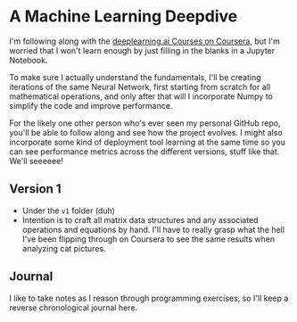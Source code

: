 # A Machine Learning Deepdive

I'm following along with the [deeplearning.ai Courses on Coursera](https://www.coursera.org/learn/neural-networks-deep-learning/home/info), but I'm worried that I won't learn enough by just filling in the blanks in a Jupyter Notebook.

To make sure I actually understand the fundamentals, I'll be creating iterations of the same Neural Network, first starting from scratch for all mathematical operations, and only after that will I incorporate Numpy to simplify the code and improve performance.

For the likely one other person who's ever seen my personal GitHub repo, you'll be able to follow along and see how the project evolves. I might also incorporate some kind of deployment tool learning at the same time so you can see performance metrics across the different versions, stuff like that. We'll seeeeee!


## Version 1
- Under the `v1` folder (duh)
- Intention is to craft all matrix data structures and any associated operations and equations by hand. I'll have to really grasp what the hell I've been flipping through on Coursera to see the same results when analyzing cat pictures.

## Journal

I like to take notes as I reason through programming exercises, so I'll keep a reverse chronological journal here.

